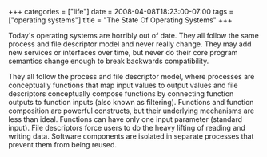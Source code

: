 +++
categories = ["life"]
date = 2008-04-08T18:23:00-07:00
tags = ["operating systems"]
title = "The State Of Operating Systems"
+++

Today's operating systems are horribly out of date. They all follow the same process and file descriptor model and never really change. They may add new services or interfaces over time, but never do their core program semantics change enough to break backwards compatibility.

They all follow the process and file descriptor model, where processes are conceptually functions that map input values to output values and file descriptors conceptually compose functions by connecting function outputs to function inputs (also known as filtering). Functions and function composition are powerful constructs, but their underlying mechanisms are less than ideal. Functions can have only one input parameter (standard input). File descriptors force users to do the heavy lifting of reading and writing data. Software components are isolated in separate processes that prevent them from being reused.
